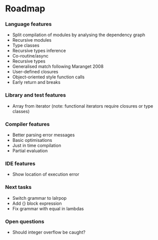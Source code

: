 # Roadmap

### Language features

- Split compilation of modules by analysing the dependency graph
- Recursive modules
- Type classes
- Recursive types inference
- Co-routine/async
- Recursive types
- Generalised match following Maranget 2008
- User-defined closures
- Object-oriented style function calls
- Early return and breaks

### Library and test features

- Array from iterator (note: functional iterators require closures or type classes)

### Compiler features

- Better parsing error messages
- Basic optimisations
- Just in time compilation
- Partial evaluation

### IDE features

- Show location of execution error

### Next tasks

- Switch grammar to lalrpop
- Add {} block expression
- Fix grammar with equal in lambdas

### Open questions

- Should integer overflow be caught?